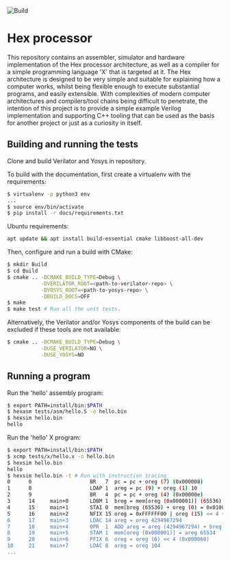 ![Build](https://github.com/jameshanlon/hex-processor/workflows/Build%20and%20test/badge.svg)

# Hex processor

This repository contains an assembler, simulator and hardware implementation of
the Hex processor architecture, as well as a compiler for a simple programming
language 'X' that is targeted at it. The Hex architecture is designed to be
very simple and suitable for explaining how a computer works, whilst being
flexible enough to execute substantial programs, and easily extensible. With
complexities of modern computer architectures and compilers/tool chains being
difficult to penetrate, the intention of this project is to provide a simple
example Verilog implementation and supporting C++ tooling that can be used as
the basis for another project or just as a curiosity in itself.

## Building and running the tests

Clone and build Verilator and Yosys in repository.

To build with the documentation, first create a virtualenv with the requirements:

```bash
$ virtualenv -p python3 env
...
$ source env/bin/activate
$ pip install -r docs/requirements.txt
```

Ubuntu requirements:

```bash
apt update && apt install build-essential cmake libboost-all-dev
```

Then, configure and run a build with CMake:

```bash
$ mkdir Build
$ cd Build
$ cmake .. -DCMAKE_BUILD_TYPE=Debug \
           -DVERILATOR_ROOT=<path-to-verilator-repo> \
           -DYOSYS_ROOT=<path-to-yosys-repo> \
           -DBUILD_DOCS=OFF
$ make
$ make test # Run all the unit tests.
```

Alternatively, the Verilator and/or Yosys components of the build can be
excluded if these tools are not available:

```bash
$ cmake .. -DCMAKE_BUILD_TYPE=Debug \
           -DUSE_VERILATOR=NO \
           -DUSE_YOSYS=NO
```

## Running a program

Run the 'hello' assembly program:

```bash
$ export PATH=install/bin:$PATH
$ hexasm tests/asm/hello.S -o hello.bin
$ hexsim hello.bin
hello
```

Run the 'hello' X program:

```bash
$ export PATH=install/bin:$PATH
$ xcmp tests/x/hello.x -o hello.bin
$ hexsim hello.bin
hello
$ hexsim hello.bin -t # Run with instruction tracing
0      0                   BR   7  pc = pc + oreg (7) (0x000008)
1      8                   LDAP 1  areg = pc (9) + oreg (1) 10
2      9                   BR   4  pc = pc + oreg (4) (0x00000e)
3      14     main+0       LDBM 1  breg = mem[oreg (0x000001)] (65536)
4      15     main+1       STAI 0  mem[breg (65536) + oreg (0) = 0x010000] = areg (10)
5      16     main+2       NFIX 15 oreg = 0xFFFFFF00 | oreg (15) << 4 (0xfffffff0)
6      17     main+3       LDAC 14 areg = oreg 4294967294
7      18     main+4       OPR  1  ADD areg = areg (4294967294) + breg (65536) (65534)
8      19     main+5       STAM 1  mem[oreg (0x000001)] = areg 65534
9      20     main+6       PFIX 6  oreg = oreg (6) << 4 (0x000060)
10     21     main+7       LDAC 8  areg = oreg 104
...
```
